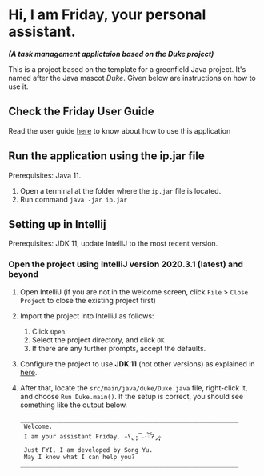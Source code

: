 # Hi, I am Friday, your personal assistant.
**_(A task management applictaion based on the Duke project)_**  

This is a project based on the template for a greenfield Java project. It's named after the Java mascot _Duke_. 
Given below are instructions on how to use it.

## Check the Friday User Guide
Read the user guide [here](https://song0180.github.io/ip/) to know about how to use this application

## Run the application using the ip.jar file

Prerequisites: Java 11.  
1. Open a terminal at the folder where the `ip.jar` file is located.  
1. Run command `java -jar ip.jar`

## Setting up in Intellij

Prerequisites: JDK 11, update IntelliJ to the most recent version.

### Open the project using IntelliJ version 2020.3.1 (latest) and beyond

1. Open IntelliJ (if you are not in the welcome screen, click `File` > `Close Project` to close the existing project first)
1. Import the project into IntelliJ as follows:
   1. Click `Open`
   1. Select the project directory, and click `OK`
   1. If there are any further prompts, accept the defaults.
1. Configure the project to use **JDK 11** (not other versions) as explained in [here](https://www.jetbrains.com/help/idea/sdk.html#set-up-jdk).
1. After that, locate the `src/main/java/duke/Duke.java` file, right-click it, and choose `Run Duke.main()`. If the setup is correct, you should see something like the output below.

   ```
   _____________________________________________________________
    Welcome.
    I am your assistant Friday. ✧ʕ̢̣̣̣̣̩̩̩̩·͡˔·ོɁ̡̣̣̣̣̩̩̩̩✧
    Just FYI, I am developed by Song Yu.
    May I know what I can help you?
   _____________________________________________________________
   ```
